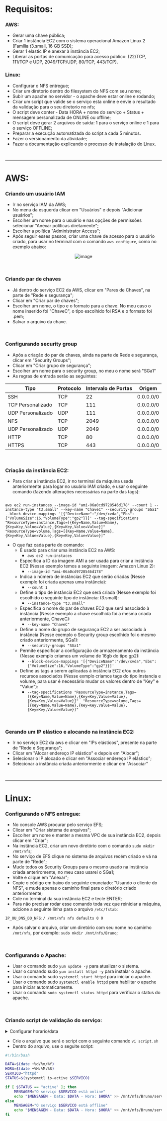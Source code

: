 # Requisitos:

### AWS:
- Gerar uma chave pública;
- Criar 1 instância EC2 com o sistema operacional Amazon Linux 2 (Família t3.small, 16 GB SSD);
- Gerar 1 elastic IP e anexar à instância EC2;
- Liberar as portas de comunicação para acesso público: (22/TCP, 111/TCP e UDP, 2049/TCP/UDP, 80/TCP, 443/TCP).

### Linux:
- Configurar o NFS entregue;
- Criar um diretorio dentro do filesystem do NFS com seu nome;
- Subir um apache no servidor - o apache deve estar online e rodando;
- Criar um script que valide se o serviço esta online e envie o resultado da validação para o seu diretorio no nfs;
- O script deve conter - Data HORA + nome do serviço + Status + mensagem personalizada de ONLINE ou offline;
- O script deve gerar 2 arquivos de saida: 1 para o serviço online e 1 para o serviço OFFLINE;
- Preparar a execução automatizada do script a cada 5 minutos.
- Fazer o versionamento da atividade;
- Fazer a documentação explicando o processo de instalação do Linux.

<br>

---
# AWS:
### Criando um usuário IAM
- Ir no serviço IAM da AWS;
- No menu da esquerda clicar em "Usuários" e depois "Adicionar usuários";
- Escolher um nome para o usuário e nas opções de permissões selecionar "Anexar políticas diretamente";
- Escolher a política "Administrator Access";
- Após seguir esses passos, criar uma chave de acesso para o usuário criado, para usar no terminal com o comando `aws configure`, como no exemplo abaixo:
<div align="center">
  
![image](https://github.com/BrunoMarques1/Atvidade_pratica_aws/assets/127341401/bc029516-1680-45a1-a45c-b0ab36f5b1d8)
  
</div>
<br>

### Criando par de chaves
- Já dentro do serviço EC2 da AWS, clicar em "Pares de Chaves", na parte de "Rede e segurança";
- Clicar em "Criar par de chaves";
- Escolher um nome, o tipo e o formato para a chave. No meu caso o nome inserido foi "ChaveC", o tipo escolhido foi RSA e o formato foi .pem;
- Salvar o arquivo da chave.

<br>

### Configurando security group
- Após a criação do par de chaves, ainda na parte de Rede e segurança, clicar em "Security Groups";
- Clicar em "Criar grupo de segurança";
- Escolher um nome para o security group, no meu o nome será "SGa1"
- As regras de entrada serão as seguintes:
<div align="center">
 
Tipo | Protocolo | Intervalo de Portas | Origem
---|---|---|---
SSH  | TCP | 22 | 0.0.0.0/0
TCP Personalizado | TCP | 111 | 0.0.0.0/0
UDP Personalizado | UDP | 111 | 0.0.0.0/0
NFS | TCP | 2049 | 0.0.0.0/0
UDP Personalizado | UDP | 2049 | 0.0.0.0/0
HTTP | TCP | 80 | 0.0.0.0/0
HTTPS | TCP | 443 | 0.0.0.0/0

</div>
<br>

### Criação da instância EC2:
- Para criar a instância EC2, ir no terminal da máquina usada anteriormente para logar no usuário IAM criado, e usar o seguinte comando (fazendo alterações necessárias na parte das tags): 
```

aws ec2 run-instances --image-id "ami-06a0cd9728546d178" --count 1 --instance-type "t3.small" --key-name "ChaveC" --security-groups "SGa1" --block-device-mappings '[{"DeviceName":"/dev/xvda","Ebs":{"VolumeSize":16,"VolumeType":"gp2"}}]' --tag-specifications "ResourceType=instance,Tags=[{Key=Name,Value=Name},{Key=Key,Value=Value},{Key=Key,Value=Value}]"  "ResourceType=volume,Tags=[{Key=Name,Value=Name},{Key=Key,Value=Value},{Key=Key,Value=Value}]"  

```
- O que faz cada parte do comando:
  - É usado para criar uma instância EC2 na AWS:
    - ` aws ec2 run-instaces ` 
  - Especifica a ID da imagem AMI a ser usada para criar a instância EC2 (Nesse exemplo temos a seguinte imagem: Amazon Linux 2):
    - ` --image-id "ami-06a0cd9728546d178" ` 
  - Indica o número de instâncias EC2 que serão criadas (Nesse exemplo foi criada apenas uma instância):
    - `--count 1`
  - Define o tipo de instância EC2 que será criada (Nesse exemplo foi escolhido o seguinte tipo de instância: t3.small):
    - ` --instance-type "t3.small" ` 
  - Especifica o nome do par de chaves EC2 que será associado à instância (Nesse exemplo a chave escolhida foi a mesma criada anteriormente, ChaveC):
    - ` --key-name "ChaveC" ` 
  - Define o nome do grupo de segurança EC2 a ser associado à instância (Nesse exemplo o Security group escolhido foi o mesmo criado anteriormente, SGa1):
    - ` --security-groups "SGa1" ` 
  - Permite especificar a configuração de armazenamento da instância (Nesse exemplo criamos um volume de 16gb do tipo gp2):
    - ` --block-device-mappings '[{"DeviceName":"/dev/xvda","Ebs":{"VolumeSize":16,"VolumeType":"gp2"}}]' `
  - Define as tags a serem aplicadas à instância EC2 e/ou outros recursos associados (Nesse exmplo criamos tags do tipo instancia e volume, para usar é necessário mudar os valores dentro de "Key" e "Value"):
    - `--tag-specifications "ResourceType=instance,Tags=[{Key=Name,Value=Name},{Key=Key,Value=Value},{Key=Key,Value=Value}]"  "ResourceType=volume,Tags=[{Key=Name,Value=Name},{Key=Key,Value=Value},{Key=Key,Value=Value}]"`

<br>

### Gerando um IP elástico e alocando na instância EC2:
- Ir no serviço EC2 da aws e clicar em "IPs elásticos", presente na parte de "Rede e Segurança";
- Clicar em "Alocar endereço IP elástico" e depois em "Alocar";
- Selecionar o IP alocado e clicar em "Associar endereço IP elástico";
- Selecionar a instância criada anteriormente e clicar em "Associar"

<br>

---
# Linux:
### Configurando o NFS entregue:
- No console AWS procurar pelo serviço EFS;
- Clicar em "Criar sistema de arquivos";
- Escolher um nome e manter a mesma VPC de sua instância EC2, depois clicar em "Criar";
- Na instância EC2, criar um novo diretório com o comando `sudo mkdir /mnt/nfs`;
- No serviço de EFS clique no sistema de arquivos recém criado e vá na parte de "Rede";
- Mude todos os Security Groups para o mesmo usado na instância criada anteriromente, no meu caso usarei o SGa1;
- Volte e clique em "Anexar";
- Copie o código em baixo do seguinte enunciado: "Usando o cliente do NFS", e mude apenas o caminho final para o diretório criado anteriormente;
- Cole no terminal da sua instância EC2 e tecle ENTER;
- Para não precisar rodar esse comando toda vez que reiniciar a máquina, adcione a seguinte linha para o arquivo `/etc/fstab`:
``` 
IP_OU_DNS_DO_NFS:/ /mnt/nfs nfs defaults 0 0 
```
- Após salvar o arquivo, criar um diretório com seu nome no caminho `/mnt/nfs`, por exemplo: `sudo mkdir /mnt/nfs/Bruno`;

<br>

### Configurando o Apache:
- Usar o comando sudo `yum update -y` para atualizar o sistema.
- Usar o comando sudo `yum install httpd -y` para instalar o apache.
- Usar o comando sudo `systemctl start httpd` para iniciar o apache.
- Usar o comando sudo `systemctl enable httpd` para habilitar o apache para iniciar automaticamente.
- Usar o comando `sudo systemctl status httpd` para verificar o status do apache.

<br>

### Criando script de validação do serviço:
<details>
<summary>Configurar horario/data</summary>
 
- Antes de criar o script, vamos configurar a data da máquina, use o comando `date`, se o horário estiver de acordo com o de sua localização, pode pular essa parte;
- No terminal da sua instância EC2, use o comando `timedatectl list-timezones`, ele irá listar os fusos horários disponíveis;
- Após achar o seu fuso horário, use o comando `sudo timedatectl set-timezone <nome_do_fuso_horario>`;
- Use o comando `timedatectl` para ver se o fuso horário foi configurado corretamente.

 </details>
  
 - Crie o arquivo que será o script com o seguinte comando `vi script.sh`
 - Dentro do arquivo, use o seguite script: 
```bash
#!/bin/bash

DATA=$(date +%d/%m/%Y)
HORA=$(date +%H:%M:%S)
SERVICO="httpd"
STATUS=$(systemctl is-active $SERVICO)

if [ $STATUS == "active" ]; then
    MENSAGEM="O serviço $SERVICO está online"
    echo "$MENSAGEM - Data: $DATA - Hora: $HORA" >> /mnt/nfs/Bruno/servico_ON.txt
else
    MENSAGEM="O serviço $SERVICO está offline"
    echo "$MENSAGEM - Data: $DATA - Hora: $HORA" >> /mnt/nfs/Bruno/servico_OFF.txt
fi
 ```
  

  
